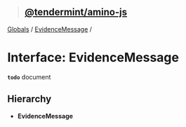 > ## [@tendermint/amino-js](../README.md)

[Globals](../README.md) / [EvidenceMessage](evidencemessage.md) /

# Interface: EvidenceMessage

**`todo`** document

## Hierarchy

* **EvidenceMessage**